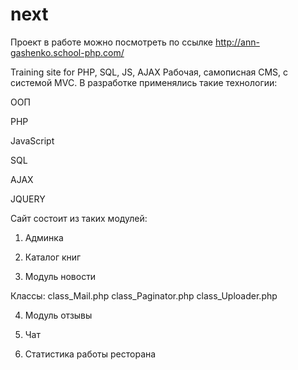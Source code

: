 # next
Проект в работе можно посмотреть по ссылке http://ann-gashenko.school-php.com/

Training site for PHP, SQL, JS, AJAX
Рабочая, самописная CMS, c  системой MVC.
В разработке применялись такие технологии:

ООП

PHP

JavaScript

SQL

AJAX

JQUERY

Сайт состоит из таких модулей:

1. Админка

2. Каталог книг
 
3. Модуль новости

Классы:
class_Mail.php
class_Paginator.php
class_Uploader.php	
 
4. Модуль отзывы
 
5. Чат
 
6. Статистика работы ресторана

